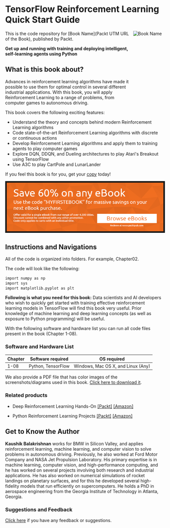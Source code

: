 # TensorFlow Reinforcement Learning Quick Start Guide

<a href="Packt UTM URL of the Book"><img src="Cover Image URL of the Book" alt="Book Name" height="256px" align="right"></a>

This is the code repository for [Book Name](Packt UTM URL of the Book), published by Packt.

**Get up and running with training and deploying intelligent, self-learning agents using Python**

## What is this book about?
Advances in reinforcement learning algorithms have made it possible to use them for optimal control in several different industrial applications. With this book, you will apply Reinforcement Learning to a range of problems, from computer games to autonomous driving.

This book covers the following exciting features: 
* Understand the theory and concepts behind modern Reinforcement Learning algorithms
* Code state-of-the-art Reinforcement Learning algorithms with discrete or continuous actions
* Develop Reinforcement Learning algorithms and apply them to training agents to play computer games
* Explore DQN, DDQN, and Dueling architectures to play Atari's Breakout using TensorFlow
* Use A3C to play CartPole and LunarLander

If you feel this book is for you, get your [copy](https://www.amazon.com/dp/10DigitISBN) today!

<a href="https://www.packtpub.com/?utm_source=github&utm_medium=banner&utm_campaign=GitHubBanner"><img src="https://raw.githubusercontent.com/PacktPublishing/GitHub/master/GitHub.png" alt="https://www.packtpub.com/" border="5" /></a>

## Instructions and Navigations
All of the code is organized into folders. For example, Chapter02.

The code will look like the following:

```
import numpy as np 
import sys 
import matplotlib.pyplot as plt
```

**Following is what you need for this book:**
Data scientists and AI developers who wish to quickly get started with training effective reinforcement learning models in TensorFlow will find this book very useful. Prior knowledge of machine learning and deep learning concepts (as well as exposure to Python programming) will be useful.

With the following software and hardware list you can run all code files present in the book (Chapter 1-08).

### Software and Hardware List

| Chapter  | Software required                   | OS required                        |
| -------- | ------------------------------------| -----------------------------------|
| 1-08     | Python, TensorFlow                  | Windows, Mac OS X, and Linux (Any) |


We also provide a PDF file that has color images of the screenshots/diagrams used in this book. [Click here to download it](http://www.packtpub.com/sites/default/files/downloads/9781789533583_ColorImages.pdf).



### Related products <Other books you may enjoy>
* Deep Reinforcement Learning Hands-On [[Packt]](https://prod.packtpub.com/in/big-data-and-business-intelligence/deep-reinforcement-learning-hands?utm_source=github&utm_medium=repository&utm_campaign=9781788834247) [[Amazon]](https://www.amazon.com/dp/1788839307)

* Python Reinforcement Learning Projects [[Packt]](https://prod.packtpub.com/in/big-data-and-business-intelligence/python-reinforcement-learning-projects?utm_source=github&utm_medium=repository&utm_campaign=9781788991612) [[Amazon]](https://www.amazon.com/dp/1788993225)

## Get to Know the Author
**Kaushik Balakrishnan**
works for BMW in Silicon Valley, and applies reinforcement learning, machine learning, and computer vision to solve problems in autonomous driving. Previously, he also worked at Ford Motor Company and NASA Jet Propulsion Laboratory. His primary expertise is in machine learning, computer vision, and high-performance computing, and he has worked on several projects involving both research and industrial applications. He has also worked on numerical simulations of rocket landings on planetary surfaces, and for this he developed several high-fidelity models that run efficiently on supercomputers. He holds a PhD in aerospace engineering from the Georgia Institute of Technology in Atlanta, Georgia.


### Suggestions and Feedback
[Click here](https://docs.google.com/forms/d/e/1FAIpQLSdy7dATC6QmEL81FIUuymZ0Wy9vH1jHkvpY57OiMeKGqib_Ow/viewform) if you have any feedback or suggestions.

